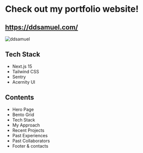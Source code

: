 # Check out my portfolio website!

## https://ddsamuel.com/
![ddsamuel](https://github.com/user-attachments/assets/cef4ea3c-ad68-467c-a172-a8369706b153)


## Tech Stack
- Next.js 15
- Tailwind CSS
- Sentry
- Acernity UI

## Contents
- Hero Page
- Bento Grid
- Tech Stack
- My Approach
- Recent Projects
- Past Experiences
- Past Collaborators
- Footer & contacts
